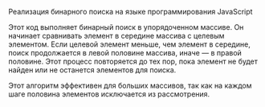 Реализация бинарного поиска на языке программирования JavaScript

Этот код выполняет бинарный поиск в упорядоченном массиве. Он начинает сравнивать элемент в середине массива с целевым элементом. Если целевой элемент меньше, чем элемент в середине, поиск продолжается в левой половине массива, иначе — в правой половине. Этот процесс повторяется до тех пор, пока элемент не будет найден или не останется элементов для поиска.

Этот алгоритм эффективен для больших массивов, так как на каждом шаге половина элементов исключается из рассмотрения.